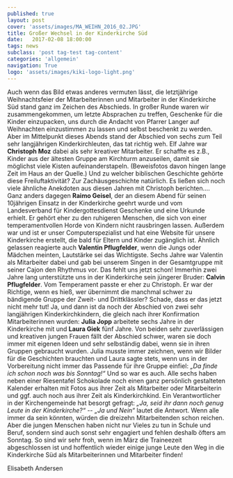 ```yaml
---
published: true
layout: post
cover: 'assets/images/MA_WEIHN_2016_02.JPG'
title: Großer Wechsel in der Kinderkirche Süd
date:   2017-02-08 18:00:00
tags: news
subclass: 'post tag-test tag-content'
categories: 'allgemein'
navigation: True
logo: 'assets/images/kiki-logo-light.png'
---
```


Auch wenn das Bild etwas anderes vermuten lässt, die letztjährige Weihnachtsfeier der Mitarbeiterinnen und Mitarbeiter in der Kinderkirche Süd stand ganz im Zeichen des Abschieds.
In großer Runde waren wir zusammengekommen, um letzte Absprachen zu treffen, Geschenke für die Kinder einzupacken, uns durch die Andacht von Pfarrer Langer auf Weihnachten einzustimmen zu lassen und selbst beschenkt zu werden. Aber im Mittelpunkt dieses Abends stand der Abschied von sechs zum Teil sehr langjährigen Kinderkirchleuten, das tat richtig weh.
Elf Jahre war **Christoph Moz** dabei als sehr kreativer Mitarbeiter. Er schaffte es z.B., Kinder aus der ältesten Gruppe am Kirchturm anzuseilen, damit sie möglichst viele Kisten aufeinanderstapeln. (Beweisfotos davon hingen lange Zeit im Haus an der Quelle.) Und zu welcher biblischen Geschichte gehörte diese Freiluftaktivität? Zur Zachäusgeschichte natürlich. Es ließen sich noch viele ähnliche Anekdoten aus diesen Jahren mit Christoph berichten….
Ganz anders dagegen **Raimo Geisel**, der an diesem Abend für seinen 10jährigen Einsatz in der Kinderkirche geehrt wurde und vom Landesverband für Kindergottesdienst Geschenke und eine Urkunde erhielt. Er gehört eher zu den ruhigeren Menschen, die sich von einer temperamentvollen Horde von Kindern nicht rausbringen lassen. Außerdem war und ist er unser Computerspezialist und hat eine Website für unsere Kinderkirche erstellt, die bald für Eltern und Kinder zugänglich ist.
Ähnlich gelassen reagierte auch **Valentin Pflugfelder**, wenn die Jungs oder Mädchen meinten, Lautstärke sei das Wichtigste. Sechs Jahre war Valentin als Mitarbeiter dabei und gab bei unserem Singen in der Gesamtgruppe mit seiner Cajon den Rhythmus vor. Das fehlt uns jetzt schon!
Immerhin zwei Jahre lang unterstützte uns in der Kinderkirche sein jüngerer Bruder: **Calvin Pflugfelder**. Vom Temperament passte er eher zu Christoph. Er war der Richtige, wenn es hieß, wer übernimmt die manchmal schwer zu bändigende Gruppe der Zweit- und Drittklässler? Schade, dass er das jetzt nicht mehr tut!
Ja, und dann ist da noch der Abschied von zwei sehr langjährigen Kinderkirchkindern, die gleich nach ihrer Konfirmation Mitarbeiterinnen wurden: **Julia Jopp** arbeitete sechs Jahre in der Kinderkirche mit und **Laura Giek** fünf Jahre. Von beiden sehr zuverlässigen und kreativen jungen Frauen fällt der Abschied schwer, waren sie doch immer mit eigenen Ideen und sehr selbständig dabei, wenn sie in ihren Gruppen gebraucht wurden. Julia musste immer zeichnen, wenn wir Bilder für die Geschichten brauchten und Laura sagte stets, wenn uns in der Vorbereitung nicht immer das Passende für ihre Gruppe einfiel: *„Da finde ich schon noch was bis Sonntag!“* Und so war es auch.
Alle sechs haben neben einer Riesentafel Schokolade noch einen ganz persönlich gestalteten Kalender erhalten mit Fotos aus ihrer Zeit als Mitarbeiter oder Mitarbeiterin und ggf. auch noch aus ihrer Zeit als Kinderkirchkind.
Ein Verantwortlicher in der Kirchengemeinde hat besorgt gefragt: *„Ja, seid ihr dann noch genug Leute in der Kinderkirche?“* -- *„Ja und Nein“* lautet die Antwort. Wenn alle immer da sein könnten, würden die dreizehn Mitarbeitenden schon reichen. Aber die jungen Menschen haben nicht nur Vieles zu tun in Schule und Beruf, sondern sind auch sonst sehr engagiert und fehlen deshalb öfters am Sonntag. So sind wir sehr froh, wenn im März die Traineezeit abgeschlossen ist und hoffentlich wieder einige junge Leute den Weg in die Kinderkirche Süd als Mitarbeiterinnen und Mitarbeiter finden!


Elisabeth Andersen
